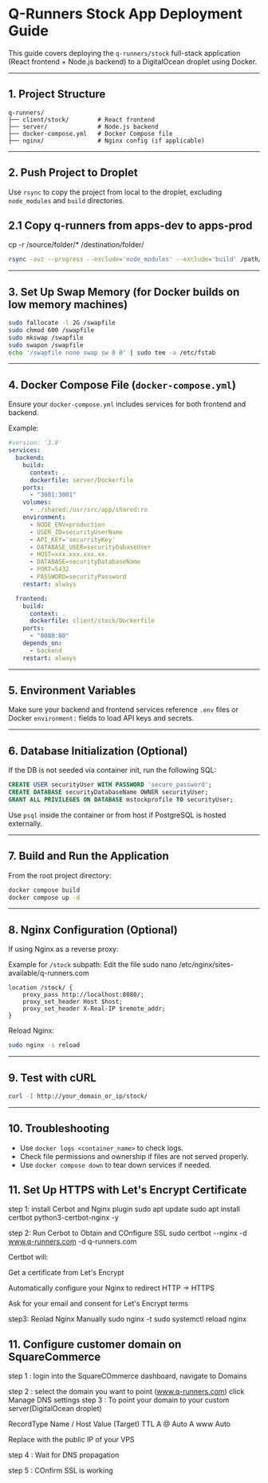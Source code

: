
# Q-Runners Stock App Deployment Guide

This guide covers deploying the `q-runners/stock` full-stack application (React frontend + Node.js backend) to a DigitalOcean droplet using Docker.

---

## 1. Project Structure

```
q-runners/
├── client/stock/        # React frontend
├── server/              # Node.js backend
├── docker-compose.yml   # Docker Compose file
├── nginx/               # Nginx config (if applicable)
```

---

## 2. Push Project to Droplet

Use `rsync` to copy the project from local to the droplet, excluding `node_modules` and `build` directories.

## 2.1 Copy q-runners from apps-dev to apps-prod
cp -r /source/folder/* /destination/folder/
```bash
rsync -avz --progress --exclude='node_modules' --exclude='build' /path/to/q-runners username@your_droplet_ip:/apps
```

---

## 3. Set Up Swap Memory (for Docker builds on low memory machines)

```bash
sudo fallocate -l 2G /swapfile
sudo chmod 600 /swapfile
sudo mkswap /swapfile
sudo swapon /swapfile
echo '/swapfile none swap sw 0 0' | sudo tee -a /etc/fstab
```

---

## 4. Docker Compose File (`docker-compose.yml`)

Ensure your `docker-compose.yml` includes services for both frontend and backend.

Example:
```yaml
#version: '3.8'
services:
  backend:
    build:
      context: .
      dockerfile: server/Dockerfile
    ports:
      - "3001:3001"
    volumes:
      - ./shared:/usr/src/app/shared:ro
    environment:
      - NODE_ENV=production
      - USER_ID=securityUserName
      - API_KEY='securrityKey'
      - DATABASE_USER=securityDabaseUser
      - HOST=xxx.xxx.xxx.xx.
      - DATABASE=securityDatabaseName
      - PORT=5432
      - PASSWORD=securityPassword
    restart: always

  frontend:
    build:
      context: .
      dockerfile: client/stock/Dockerfile
    ports:
      - "8080:80"
    depends_on:
      - backend
    restart: always
```

---

## 5. Environment Variables

Make sure your backend and frontend services reference `.env` files or Docker `environment:` fields to load API keys and secrets.

---

## 6. Database Initialization (Optional)

If the DB is not seeded via container init, run the following SQL:

```sql
CREATE USER securityUser WITH PASSWORD 'secure_password';
CREATE DATABASE securityDatabaseName OWNER securityUser;
GRANT ALL PRIVILEGES ON DATABASE mstockprofile TO securityUser;
```

Use `psql` inside the container or from host if PostgreSQL is hosted externally.

---

## 7. Build and Run the Application

From the root project directory:

```bash
docker compose build
docker compose up -d
```

---

## 8. Nginx Configuration (Optional)

If using Nginx as a reverse proxy:

Example for `/stock` subpath:
Edit the file
sudo nano /etc/nginx/sites-available/q-runners.com

```nginx
location /stock/ {
    proxy_pass http://localhost:8080/;
    proxy_set_header Host $host;
    proxy_set_header X-Real-IP $remote_addr;
}
```

Reload Nginx:

```bash
sudo nginx -s reload
```

---

## 9. Test with cURL

```bash
curl -I http://your_domain_or_ip/stock/
```

---

## 10. Troubleshooting

- Use `docker logs <container_name>` to check logs.
- Check file permissions and ownership if files are not served properly.
- Use `docker compose down` to tear down services if needed.

## 11. Set Up HTTPS with Let's Encrypt Certificate

step 1: install Cerbot and Nginx plugin
sudo apt update
sudo apt install certbot python3-certbot-nginx -y

step 2: Run Cerbot to Obtain and COnfigure SSL
sudo certbot --nginx -d www.q-runners.com -d q-runners.com

Certbot will:

Get a certificate from Let's Encrypt

Automatically configure your Nginx to redirect HTTP → HTTPS

Ask for your email and consent for Let's Encrypt terms

step3: Reolad Nginx Manually
sudo nginx -t
sudo systemctl reload nginx


## 11. Configure customer domain on SquareCommerce

step 1 : login into the SquareCOmmerce dashboard, navigate to Domains

step 2 : select the domain you want to point (www.q-runners.com)
         click Manage DNS settings
step 3 : To point your domain to your custom server(DigitalOcean droplet)

RecordType	Name / Host	  Value (Target)	            TTL
A	              @	        <Your Droplet Public IP>	  Auto
A	              www	      <Your Droplet Public IP>	  Auto

Replace <Your Droplet Public IP> with the public IP of your VPS

step 4 : Wait for DNS propagation

step 5 : COnfirm SSL is working
